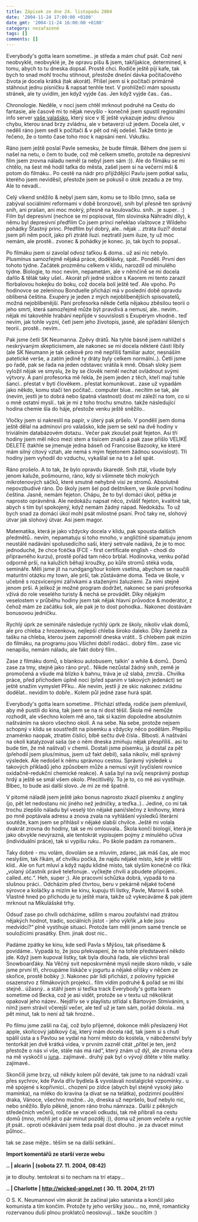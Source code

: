 ```yaml
---
title: Zápisek ze dne 24. listopadu 2004
date: '2004-11-24 17:00:00 +0100'
date_gmt: '2004-11-24 16:00:00 +0100'
category: nezařazené
tags: []
comments: []
---
```

<p>Everybody's gotta learn sometime.. je středa a mám chuť psát. Což není neobvyklé, neobvyklé je,  že opravu píšu &amp; jsem, takříjakíce, determined, k tomu, abych to tu dneska dopsal. Prostě chci.  Rodiče ještě pijí kafe, tak bych to snad mohl trochu stihnout, přestože dnešní dávka počítačového života  je docela krátká (tak akorát). Přišel jsem si k počítači primárně stáhnout jednu písničku  &amp; napsat tenhle text. V prohlížeči mám spoustu stránek, ale ty uvidím, jen když vyjde čas.  Jen když vyjde čas.. čas..</p>
<p>Chronologie. Neděle, v noci jsem chtěl mrknout podruhé na Cestu do fantasie, ale časově mi to nějak   nevyšlo - konečně jsem spustil regionální info server <a href="http://www.vasevalasko.cz">vaše valašsko</a>,  který sice v IE ještě vykazuje jednu divnou chybu, kterou snad brzy zvládnu, ale v betaverzi  už jedem. Docela úlet, v neděli ráno jsem sedl k počítači &amp; v pět od něj odešel. Takže tímto  je řečeno, že o tomto čase toho moc k napsání není. Vskutku.</p>
<p>Ráno jsem ještě poslal Pavle semesku, že bude filmák. Během dne jsem si našel na netu, o čem to bude,  což mě celkem smetlo, protože na depresivní film jsem zrovna náladu neměl (a nebyl jsem sám :)).   Ale do filmáku se mi chtělo, na šest mě hodil taťka do města, zašel jsem si na večerní mši &amp;  potom do filmáku.. Po cestě na nádr pro přijíždějící Pavlu jsem potkal sašu, kterého jsem neviděsil,  přestože jsem se pokusil o útok zezadu a ze tmy. Ale to nevadí..</p>
<p>Celý víkend sněžilo &amp; nebyl jsem sám, komu se to líbílo (mno, saša se zabýval sociálními reformami  v době bronzové), sníh byl přesně ten správný sníh, ani prašan, ani moc mokrý, přesně na koulovačku.  sníh.. je super.. :) Film byl depresivní (nechce se mi popisovat, film slovinska Náhradní díly), k němu  byl depresivní předfilm Co jsem princi neřeklao vlaštovce z Wildeho pohádky Šťastný princ. Předfilm  byl dobrý, ale.. nějak .. ztráta iluzí? dostal jsem při něm pocit, jako při ztrátě iluzí. neztratil jsem  iluze, ty už moc nemám, ale prostě.. zvonec &amp; pohádky je konec. jo, tak bych to popsal..</p>
<p>Po filmáku jsem si zavolal odvoz taťkou &amp; doma.. už asi nic nebylo. Plusmínus samozřejmě nějaká  práce, dodělávky, spát.. Pondělí. První den tohoto týdne. Začátek prozměnu celkem v klidu, narozdíl  od minulého týdne. Biologie, to moc nevím, nepametám, ale v němčině se mi docela dařilo &amp; tělák taky ušel..  Akorát při jedné srážce s Kaorem mi tento zarazil florbalovou hokejku do boku, což docela bolí ještě teď. Ale  vpoho. Po hodinovce se zeleninou Bonduelle přichází má v poslední době opravdu oblíbená čeština. Exupéry je  jeden z mých nejoblíbenějších spisovatelů, možná nejoblíbenější. Paní profesorka někde četla nějakou zběsilou  teorii o jeho smrti, která samozřejmě může být pravdivá a nemusí, ale.. nevím.. nějak mi takovéhle hrabání  nepřijde v souvislosti s Exupérym vhodné.. teď nevím, jak tohle vyzní, četl jsem jeho životopis, jasně,  ale spřádání šílených teorií.. prostě.. nevím..</p>
<p>Pak jsme četli SK Neumanna. Zpěvy drátů. Na tyhle básně jsem nahlížel s neskrývaným skepticismem,  ale nakonec se mi docela některé části líbily (ale SK Neumann je tak celkově pro mě nepříliš familiar autor,  nesnáším patetické verše, a zatím jedině ty dráty byly celkem normální..). Četli jsme po řadě, pak se řada na jeden  odstavec vrátila k mně. Obsah sloky jsem vyložil nějak ve smyslu, že by se člověk neměl nechat ovládnout  svými výtvory. A paní profesorka mě řekla, že jsem jeden z těch, kteří mají tuhle šanci.. přestat v bytí člověkem..  přestat komunikovat.. zase už vypadám jako někdo, komu stačí ten počítač.. computer blue.. necítím se tak,  ale (nevím, jestli je to dobrá nebo špatná vlastnost) dost mi záleží na tom, co si o mně ostatní myslí..  tak je mi z toho trochu smutno. takže následující hodina chemie šla do háje, přestože venku ještě sněžilo..</p>
<p>Vločky jsem si nakreslil na papír, v úterý pak pršelo. V pondělí jsem doma ještě dělal na adminovi pro valašsko,  kde jsem se sekl na dvě hodiny v triviálním databázovém dotazu.. Večer pak zkoušel psát fejeton. Asi tři hodiny  jsem měl něco mezi stem a tisícem znaků a pak zase přišlo VELIKÉ DELETE (takhle se jmenuje jedna báseň od Francoise  Bazooky, ke které mám silný citový vztah, ale nemá s mým fejetonem žádnou souvislost). Tři hodiny jsem vyhodil do  vzduchu, vykašlal se na to a šel spát.</p>
<p>Ráno prošelo. A to tak, že bylo opravdu škaredě. Sníh ztál, všude byly jenom kaluže, pošmourno, ráno, kdy si  všimnete těch mokrých mikrotenových sáčků, které smutně nehybně visí ze stromů. Absolutně nepovzbudivé ráno.  Do školy jsem šel pod deštníkem, ve škole první hodinu čeština. Jasně, nemám fejeton. Chápu, že to byl domácí  úkol, pětka je naprosto oprávněná. Ale nedokážu napsat něco, zvlášť fejeton, kvalitně tak, abych s tím byl spokojený,  když nemám žádný nápad. Nedokážu. To už bych snad za domácí úkol mohl psát milostné psaní. Proč taky ne, slohový  útvar jak slohový útvar. Asi jsem magor.</p>
<p>Matematika, která je jako vždycky docela v klidu, pak spousta dalších předmětů.. nevím, nepamatuju si toho mnoho,  v angličtině sipamatuju jenom neustálé nadávání spolusedícího saši, který setrvale nadává, že je to moc jednoduché,  že chce fcéčka (FCE - first certificate english - chodí do přípravného kurzu), prostě pořád tam něco brblal.  Hodinovka, venku pořád odporně prší, na kalužích běhají kroužky, po kůře stromů stéká voda, semináře. Měli jsme jít  na rundgang/tour kolem vsetína, abychom se naučili maturitní otázku my town, ale prší, tak zůstáváme doma.  Teda ve škole, v učebně s rozsvícenými zářivkami a staženými žaluziemi. Za nimi stejně jenom prší. A jelikož  je možné program dodržet, nakonec se paní profesorka vžívá do role veselého turisty &amp; nechá se provádět.  Díky nějakým veselostem v průběhu hodiny jsem tak nějak hlavní průvodce &amp; moderátor, z čehož mám ze začátku  šok, ale pak je to dost pohodka.. Nakonec dostávám bonusovou jedničku.</p>
<p>Rychlý úprk ze semináře následuje rychlý úprk ze školy, nikoliv však domů, ale pro chleba z hrozenkova,  nejlepší chleba široko daleko. Díky žanetě za tašku na chleba, kterou jsem zapomněl dneska vrátit.. S chlebem  pak mizím do filmáku, na programu jsou Všichni dobří rodáci.. dobrý film.. zase víc nenapíšu, nemám náladu,  ale fakt dobrý film..</p>
<p>Zase z filmáku domů, s blankou autobusem, talkin' a while &amp; domů.. Domů zase za tmy, stejně jako ráno  pryč.. Nikde nezůstal žádný sníh, země je promočená a všude má blízko k bahnu, tráva je už slabá, zmrzlá..  Chvilka práce, před příchodem úplně noci (před spaním v takových jedenáct) se ještě snažím vymyslet PFku..  Ale nevím, jestli ji ze skic nakonec zvládnu dodělat.. nevidím to dobře.. Kolem půl jedné zase hurá spát.</p>
<p>Everybody's gotta learn sometime.. Přichází středa, rodiče jsem přemluvil, aby mě pustili do kina, tak jsem  se na ni dost těšil. Škola mě nemůže rozhodit, ale všechno kolem mě ano, tak si kazím dopoledne  absolutním naštváním na skoro všechno okolí. A na sebe. Na sebe, protože nejsem schopný v klidu se soustředit  na písemku a vždycky něco podělám. Přepíšu znaménko naopak, ztratím číslici, blbě sečtu dvě čísla.. Blbosti.  A naštvání na okolí katalyzoval saša (se o něm dneska zmiňuju nějak přespříliš.. asi to bude tím, že mě   naštval) v chemii. Dostali jsme písemku, já dostal za pět (přehodil jsem plus/mínus, jsem už fakt debil),  saša nikoliv, měl správný výsledek. Ale nedošel k němu správnou cestou. Správný výsledek u takových příkladů  jeho způsobem může a nemusí vyjít (vyčíslení rovnice oxidačně-redukční chemické reakce). A saša byl na svůj nesprávný  postup hrdý a ještě se smál všem okolo. Přecitlivělý. To je to, co mě asi vystihuje. Blbec, to bude asi další  slovo. Je mi ze mě špatně.</p>
<p>V pitomé náladě jsem ještě jako bonus naprosto zkazil písemku z angliny (jo, pět let nedostanu nic jiného než  jedničky, a teďka..).. Jediné, co mi tak trochu zlepšilo náladu byl veselý tón nějaké paní/slečny z knihovny, která  po mně poptávala adresu a znova zvala na vyhlášení výsledků literární soutěže, kam jsem se přihlásil v nějaké  slabší chvilce. Ještě mi volala dvakrát zrovna do hodiny, tak se mi omlouvala.. Škola končí biologií, která je  jako obvykle nevýrazná, ale tentokrát vypisujem pojmy z minulého učiva (individuální práce), tak si vypíšu  ruku.. Po škole padám za romanem..</p>
<p>Taky dobré - mu volám, dovolám se a mluvím, zdarec, jak máš čas, ale moc neslyším, tak říkám, ať chvilku počká,  že najdu nějaké místo, kde je větší klid.. Ale on furt mluví a když najdu klidné místo, tak slyším konečně co říká:  &bdquo;volaný účastník právě telefonuje.. vyčkejte chvíli a pbudete připojeni.. called..etc.&ldquo;. Heh, super ;).  Ale pracovní schůzka dobrá, vypadá to na slušnou práci.. Odcházím před čtvrtou, beru v pekárně nějaké točené sýrovce  a koláčky a mizím ke kinu, kupuju tři lístky, Pavle, Marovi &amp; sobě. Vlastně hned po příchodu je tu ještě  mara, takže už vykecáváme &amp; pak jdem mrknout na Mikulášské trhy. </p>
<p>Odsuď zase po chvíli odcházíme, sdílím s marou zoufalství nad ztrátou nějakých hodnot, tradic, sociálních  jistot - jeho výkřik &bdquo;a kde jsou medvídci?&ldquo; plně vystihuje situaci. Protože tam měli jenom samé trencle  se souložícími prasátky. Ehm. jinak dost nic..</p>
<p>Padáme zpátky ke kinu, kde sedí Pavla s Mýšou, tak přisedáme &amp; povídáme.. Vypadá to, že jsou překvapení,  že na tohle představení někdo jde. Když jsem kupoval lístky, tak byla dlouhá řada, ale všichni brali Snowboarďáky.  Na Věčný svit neposkvrněné mysli nejde skoro nikdo, v sále jsme první tři, chroupáme lískáče v jogurtu a nějaké  oříšky v něčem ze skořice, prostě bobky ;). Nakonec pár lidí přichází, z poloviny typické osazenstvo z filmákových  projekcí.. film vidím podruhé &amp; pořád se mi líbí stejně.. úžasný.. a stáhl jsem si teďka track Everybody's  gotta learn sometime od Becka, což je asi vidět, protože se v textu už několikrát opakoval jeho název..   Nejdřív se v playlistu střídal s Bártovým Stmíváním, s nímž jsem strávil včerejší večer, ale teď už je tam sám,   pořád dokola.. má pět minut, tak to není až tak hrozné..</p>
<p>Po filmu jsme zašli na čaj, což bylo příjemné, dokonce měli přeslazený Hot apple, skořicový jablkový čaj,  který mám docela rád, tak jsem si s chutí spálil ústa a s Pavlou se vydal na horní město do kostela, v náboženství  byly tentorkát jen dvě krátká videa, v prvním zazněl citát &bdquo;přítel je ten, jenž přestože o nás ví vše,  stále nás má rád&ldquo;, který znám už dýl, ale zrovna včera na mě vyskočil u   <a href="http://reality-show.net">juna</a>.. zajímavé.. druhý pak byl o vývojí dítěte v těle matky. zajímavé..</p>
<p>Skončili jsme brzy, už někdy kolem půl deváté, tak jsme to na nádraží vzali přes sychrov, kde Pavla dřív bydlela  &amp; vyvolávali nostalgické vzpomínky.. u mě spojené s kopřivnicí.. chození po zídce (abych byl stejně vysoký  jako maminka), na mléko do kravína (a dívat se na telátka), podzimní pouštění draka, Vánoce, všechno možné..  Jo, dneska už nepršelo, buď nebylo nic, nebo sněžilo. Bylo pěkně, jenom ráno trohu námraza.. Další z pěkných  středečních večerů, rodiče se vraceli odkudsi, tak mě přibrali na cestu domů (mno, mohli jet o pár minut pozděj :)),  doma už jenom večeře a rychle jít psát.. oproti očekávání jsem teda psal dost dlouho.. je za dvacet minut půlnoc..</p>
<p>tak se zase mějte.. těším se na další setkání..</p>
<div class="import-komentaru">
<p><strong>Import komentářů ze starší verze webu</strong></p>
<div class="comment">
<p style="font-weight:bold"><span class="compredmet">..</span> | <span class="comname">alcarin</span> | (sobota&nbsp;27.&nbsp;11.&nbsp;2004,&nbsp;08:42)</p>
<p>je to dlouhy. tentokrat si to necham na tri etapy... </p>
</div>
<div class="comment">
<p style="font-weight:bold"><span class="compredmet">..</span> | <span class="comname">Charlotte</span> |  <a href="http://wicked-angel.net">http://wicked-angel.net</a> (&nbsp;30.&nbsp;11.&nbsp;2004,&nbsp;21:17)</p>
<p>O S. K. Neumannovi vím akorát že začínal jako satanista a končil jako komunista a tím končím. Protože ty jeho veršíky jsou... no, mně, romanticky rozervanou duši plnou proklatců neoslovují... takže soucítím :) </p>
</div>
</div>

